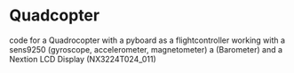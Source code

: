 # Quadcopter
code for a Quadrocopter with a pyboard as a flightcontroller working with a sens9250 (gyroscope, accelerometer, magnetometer) a (Barometer) and a Nextion LCD Display (NX3224T024_011) 
